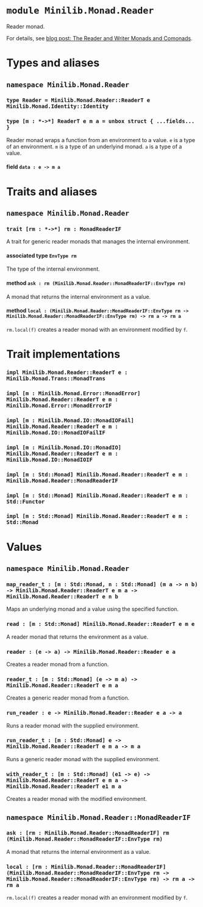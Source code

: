 # `module Minilib.Monad.Reader`

Reader monad.

For details, see [blog post: The Reader and Writer Monads and Comonads](https://www.olivierverdier.com/posts/2014/12/31/reader-writer-monad-comonad/).

# Types and aliases

## `namespace Minilib.Monad.Reader`

### `type Reader = Minilib.Monad.Reader::ReaderT e Minilib.Monad.Identity::Identity`

### `type [m : *->*] ReaderT e m a = unbox struct { ...fields... }`

Reader monad wraps a function from an environment to a value.
`e` is a type of an environment.
`m` is a type of an underlyind monad.
`a` is a type of a value.

#### field `data : e -> m a`

# Traits and aliases

## `namespace Minilib.Monad.Reader`

### `trait [rm : *->*] rm : MonadReaderIF`

A trait for generic reader monads that manages the internal environment.

#### associated type `EnvType rm`

The type of the internal environment.

#### method `ask : rm (Minilib.Monad.Reader::MonadReaderIF::EnvType rm)`

A monad that returns the internal environment as a value.

#### method `local : (Minilib.Monad.Reader::MonadReaderIF::EnvType rm -> Minilib.Monad.Reader::MonadReaderIF::EnvType rm) -> rm a -> rm a`

`rm.local(f)` creates a reader monad with an environment modified by `f`.

# Trait implementations

### `impl Minilib.Monad.Reader::ReaderT e : Minilib.Monad.Trans::MonadTrans`

### `impl [m : Minilib.Monad.Error::MonadError] Minilib.Monad.Reader::ReaderT e m : Minilib.Monad.Error::MonadErrorIF`

### `impl [m : Minilib.Monad.IO::MonadIOFail] Minilib.Monad.Reader::ReaderT e m : Minilib.Monad.IO::MonadIOFailIF`

### `impl [m : Minilib.Monad.IO::MonadIO] Minilib.Monad.Reader::ReaderT e m : Minilib.Monad.IO::MonadIOIF`

### `impl [m : Std::Monad] Minilib.Monad.Reader::ReaderT e m : Minilib.Monad.Reader::MonadReaderIF`

### `impl [m : Std::Monad] Minilib.Monad.Reader::ReaderT e m : Std::Functor`

### `impl [m : Std::Monad] Minilib.Monad.Reader::ReaderT e m : Std::Monad`

# Values

## `namespace Minilib.Monad.Reader`

### `map_reader_t : [m : Std::Monad, n : Std::Monad] (m a -> n b) -> Minilib.Monad.Reader::ReaderT e m a -> Minilib.Monad.Reader::ReaderT e n b`

Maps an underlying monad and a value using the specified function.

### `read : [m : Std::Monad] Minilib.Monad.Reader::ReaderT e m e`

A reader monad that returns the environment as a value.

### `reader : (e -> a) -> Minilib.Monad.Reader::Reader e a`

Creates a reader monad from a function.

### `reader_t : [m : Std::Monad] (e -> m a) -> Minilib.Monad.Reader::ReaderT e m a`

Creates a generic reader monad from a function.

### `run_reader : e -> Minilib.Monad.Reader::Reader e a -> a`

Runs a reader monad with the supplied environment.

### `run_reader_t : [m : Std::Monad] e -> Minilib.Monad.Reader::ReaderT e m a -> m a`

Runs a generic reader monad with the supplied environment.

### `with_reader_t : [m : Std::Monad] (e1 -> e) -> Minilib.Monad.Reader::ReaderT e m a -> Minilib.Monad.Reader::ReaderT e1 m a`

Creates a reader monad with the modified environment.

## `namespace Minilib.Monad.Reader::MonadReaderIF`

### `ask : [rm : Minilib.Monad.Reader::MonadReaderIF] rm (Minilib.Monad.Reader::MonadReaderIF::EnvType rm)`

A monad that returns the internal environment as a value.

### `local : [rm : Minilib.Monad.Reader::MonadReaderIF] (Minilib.Monad.Reader::MonadReaderIF::EnvType rm -> Minilib.Monad.Reader::MonadReaderIF::EnvType rm) -> rm a -> rm a`

`rm.local(f)` creates a reader monad with an environment modified by `f`.